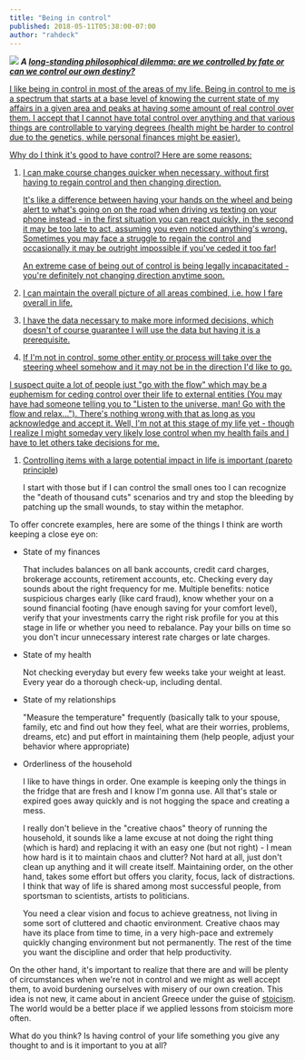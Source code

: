 ```yaml
---
title: "Being in control"
published: 2018-05-11T05:38:00-07:00
author: "rahdeck"
---
```

[![](/images/thumbnails/2018-05-11-being-in-control-cutting-the-strings.jpg)](/images/2018-05-11-being-in-control-cutting-the-strings.jpg)
***A <a href="https://en.wikipedia.org/wiki/Destiny#Philosophy">long-standing philosophical dilemma: are we controlled by fate or can we control our own destiny?***
 
I like being in control in most of the areas of my life. Being in control to me is a spectrum that starts at a base level of knowing the current state of my affairs in a given area and peaks at having some amount of real control over them. I accept that I cannot have total control over anything and that various things are controllable to varying degrees (health might be harder to control due to the genetics, while personal finances might be easier).

Why do I think it's good to have control? Here are some reasons:  

1. I can make course changes quicker when necessary, without first having to regain control and then changing direction.

   It's like a difference between having your hands on the wheel and being alert to what's going on on the road when driving vs texting on your phone instead - in the first situation you can react quickly, in the second it may be too late to act, assuming you even noticed anything's wrong. Sometimes you may face a struggle to regain the control and occasionally it may be outright impossible if you've ceded it too far!
   
   An extreme case of being out of control is being legally incapacitated - you're definitely not changing direction anytime soon.

1. I can maintain the overall picture of all areas combined, i.e. how I fare overall in life.

1. I have the data necessary to make more informed decisions, which doesn't of course guarantee I will use the data but having it is a prerequisite.

1. If I'm not in control, some other entity or process will take over the steering wheel somehow and it may not be in the direction I'd like to go.

  I suspect quite a lot of people just "go with the flow" which may be a euphemism for ceding control over their life to external entities (You may have had someone telling you to "Listen to the universe, man! Go with the flow and relax..."). There's nothing wrong with that as long as you acknowledge and accept it. Well, I'm not at this stage of my life yet - though I realize I might someday very likely lose control when my health fails and I have to let others take decisions for me.
  
1. Controlling items with a large potential impact in life is important ([pareto principle](https://en.wikipedia.org/wiki/Pareto_principle))

   I start with those but if I can control the small ones too I can recognize the "death of thousand cuts" scenarios and try and stop the bleeding by patching up the small wounds, to stay within the metaphor.

To offer concrete examples, here are some of the things I think are worth keeping a close eye on:

- State of my finances

  That includes balances on all bank accounts, credit card charges, brokerage accounts, retirement accounts, etc. Checking every day sounds about the right frequency for me. Multiple benefits: notice suspicious charges early (like card fraud), know whether your on a sound financial footing (have enough saving for your comfort level), verify that your investments carry the right risk profile for you at this stage in life or whether you need to rebalance. Pay your bills on time so you don't incur unnecessary interest rate charges or late charges.
  
- State of my health

  Not checking everyday but every few weeks take your weight at least. Every year do a thorough check-up, including dental.
  
- State of my relationships

  "Measure the temperature" frequently (basically talk to your spouse, family, etc and find out how they feel, what are their worries, problems, dreams, etc) and put effort in maintaining them (help people, adjust your behavior where appropriate)
  
- Orderliness of the household

  I like to have things in order. One example is keeping only the things in the fridge that are fresh and I know I'm gonna use. All that's stale or expired goes away quickly and is not hogging the space and creating a mess.
  
  I really don't believe in the "creative chaos" theory of running the household, it sounds like a lame excuse at not doing the right thing (which is hard) and replacing it with an easy one (but not right) - I mean how hard is it to maintain chaos and clutter? Not hard at all, just don't clean up anything and it will create itself. Maintaining order, on the other hand, takes some effort but offers you clarity, focus, lack of distractions. I think that way of life is shared among most successful people, from sportsman to scientists, artists to politicians.
  
  You need a clear vision and focus to achieve greatness, not living in some sort of cluttered and chaotic environment. Creative chaos may have its place from time to time, in a very high-pace and extremely quickly changing environment but not permanently. The rest of the time you want the discipline and order that help productivity.

On the other hand, it's important to realize that there are and will be plenty of circumstances when we're not in control and we might as well accept them, to avoid burdening ourselves with misery of our own creation. This idea is not new, it came about in ancient Greece under the guise of [stoicism](https://en.wikipedia.org/wiki/Stoicism). The world would be a better place if we applied lessons from stoicism more often.

What do you think? Is having control of your life something you give any thought to and is it important to you at all?
